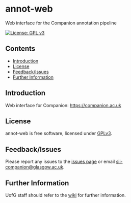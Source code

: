 # annot-web
Web interface for the Companion annotation pipeline

[![License: GPL v3](https://img.shields.io/badge/License-GPL%20v3-brightgreen.svg)](https://github.com/iii-companion/annot-web/blob/master/LICENSE)

## Contents
  * [Introduction](#introduction)
  * [License](#license)
  * [Feedback/Issues](#feedbackissues)
  * [Further Information](#further-information)

## Introduction
Web interface for Companion: https://companion.ac.uk
 
## License
annot-web is free software, licensed under [GPLv3](https://github.com/sii-companion/annot-web/blob/master/LICENSE).

## Feedback/Issues
Please report any issues to the [issues page](https://github.com/sii-companion/annot-web/issues) or email sii-companion@glasgow.ac.uk.

## Further Information
UofG staff should refer to the [wiki](https://github.com/sii-companion/annot-web/wiki) for further information.
